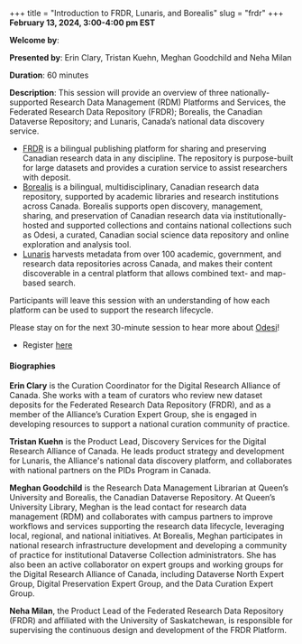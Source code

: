 +++
title = "Introduction to FRDR, Lunaris, and Borealis"
slug = "frdr"
+++
**February 13, 2024, 3:00-4:00 pm EST**

**Welcome by**: 

**Presented by**: Erin Clary, Tristan Kuehn, Meghan Goodchild and Neha Milan

**Duration**: 60 minutes

**Description**: This session will provide an overview of three nationally-supported Research Data Management
(RDM) Platforms and Services, the Federated Research Data Repository (FRDR); Borealis, the Canadian Dataverse
Repository; and Lunaris, Canada’s national data discovery service.

* [FRDR](https://www.frdr-dfdr.ca/repo/) is a bilingual publishing platform for
sharing and preserving Canadian research data in any discipline. The repository is purpose-built for large
datasets and provides a curation service to assist researchers with deposit.
* [Borealis](https://borealisdata.ca/) is a bilingual,
multidisciplinary, Canadian research data repository, supported by academic libraries and research
institutions across Canada. Borealis supports open discovery, management, sharing, and preservation of
Canadian research data via institutionally-hosted and supported collections and contains national collections
such as Odesi, a curated, Canadian social science data repository and online exploration and analysis
tool.
* [Lunaris](https://www.lunaris.ca/) harvests metadata from over 100 academic, government, and research data repositories across
Canada, and makes their content discoverable in a central platform that allows combined text- and map-based
search.

Participants will leave this session with an understanding
of how each platform can be used to support the research lifecycle.

Please stay on for the next 30-minute session to hear more about [Odesi](/odesi/)!

* Register [here](https://docs.google.com/forms/d/e/1FAIpQLSdLRXTc72v6vSdUO5p8_SuLUtUmTQPGLM2-66I14L_xVqFdiA/viewform)

#### Biographies

**Erin Clary** is the Curation Coordinator
for the Digital Research Alliance of Canada.
She works with a team of curators who review new dataset deposits
for the Federated Research Data Repository (FRDR), and as a member
of the Alliance’s Curation Expert Group, she is engaged in developing
resources to support a national curation community of practice.

**Tristan Kuehn** is the Product Lead, Discovery
Services for the Digital Research Alliance of Canada.
He leads product strategy and development for Lunaris, the
Alliance's national data discovery platform, and collaborates
with national partners on the PIDs Program in Canada.

**Meghan Goodchild** is the Research Data Management Librarian at
Queen’s University and Borealis, the Canadian Dataverse Repository.
At Queen’s University Library, Meghan is the lead contact for
research data management (RDM) and collaborates with campus partners
to improve workflows and services supporting the research data
lifecycle, leveraging local, regional, and national initiatives.
At Borealis, Meghan participates in national research infrastructure
development and developing a community of practice for
institutional Dataverse Collection administrators.
She has also been an active collaborator on expert groups and working groups
for the Digital Research Alliance of Canada, including Dataverse North Expert
Group, Digital Preservation Expert Group, and the Data Curation Expert Group.

**Neha Milan**, the Product Lead of the Federated Research Data Repository
(FRDR) and affiliated with the University of Saskatchewan, is responsible
for supervising the continuous design and development of the FRDR Platform.
